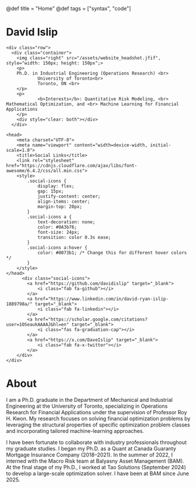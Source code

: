 @def title = "Home"
@def tags = ["syntax", "code"]

# David Islip
~~~
<div class="row">
  <div class="container">
    <img class="right" src="/assets/website_headshot.jfif", style="width: 150px; height: 150px";>
    <p>
    Ph.D. in Industrial Engineering (Operations Research) <br>
            University of Toronto<br>
            Toronto, ON <br>
    </p>
    <p>
            <b>Interests</b>: Quantitative Risk Modeling, <br> Mathematical Optimization, and <br> Machine Learning for Financial Applications
    </p>
    <div style="clear: both"></div>      
  </div>
~~~

~~~
<head>
    <meta charset="UTF-8">
    <meta name="viewport" content="width=device-width, initial-scale=1.0">
    <title>Social Links</title>
    <link rel="stylesheet" href="https://cdnjs.cloudflare.com/ajax/libs/font-awesome/6.4.2/css/all.min.css">
    <style>
        .social-icons {
            display: flex;
            gap: 15px;
            justify-content: center;
            align-items: center;
            margin-top: 20px;
        }
        .social-icons a {
            text-decoration: none;
            color: #0A3b76;
            font-size: 24px;
            transition: color 0.3s ease;
        }
        .social-icons a:hover {
            color: #0073b1; /* Change this for different hover colors */
        }
    </style>
</head>
      <div class="social-icons">
        <a href="https://github.com/davidislip" target="_blank">
            <i class="fab fa-github"></i>
        </a>
        <a href="https://www.linkedin.com/in/david-ryan-islip-1889798a/" target="_blank">
            <i class="fab fa-linkedin"></i>
        </a>
        <a href="https://scholar.google.com/citations?user=1OSeaukAAAAJ&hl=en" target="_blank">
            <i class="fas fa-graduation-cap"></i>
        </a>
        <a href="https://x.com/DaveIslip" target="_blank">
            <i class="fab fa-x-twitter"></i>
        </a>
    </div>
</div>
~~~

# About
I am a Ph.D. graduate in the Department of Mechanical and Industrial Engineering at the University of Toronto, specializing in Operations Research for Financial Applications under the supervision of Professor Roy H. Kwon. My research focuses on solving financial optimization problems by leveraging the structural properties of specific optimization problem classes and incorporating tailored machine-learning approaches. 

I have been fortunate to collaborate with industry professionals throughout my graduate studies. I began my Ph.D. as a Quant at Canada Guaranty Mortgage Insurance Company (2018–2021). In the summer of 2022, I interned with the Macro Risk team at Balyasny Asset Management (BAM). At the final stage of my Ph.D., I worked at Tao Solutions (September 2024) to develop a large-scale optimization solver. I have been at BAM since June 2025.


